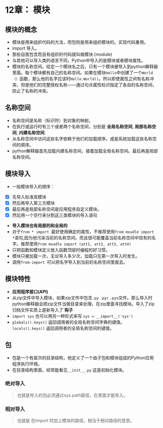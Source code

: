 # 12章： 模块
## 模块的概念
- 模块是用来组织代码的方法，而包则是用来组织模块的。实现代码重用。
- import 导入。
- 那些自我包含而且有组织的代码就叫做模块.(module)
- 与其他可以导入类的语言不同，Python中导入的是模块或者模块属性。
- 模块的名称空间。给定一个模块名之后，只有一个模块被导入到python解释器里面。每个模块都有自己的名称空间。如果在模块`Hello`中创建了一个`World（）`函数，那么他的名字应该时`Hello.World()`。所以即使属性之间有名称冲突，但是他们的完整授权名称——通过句点属性标识指定了各自的名称空间，防止了名称的冲突。

## 名称空间
- 名称空间是名称（标识符）到对象的映射。
- 在执行或运行时有三个或者两个名称空间，分别是 **全局名称空间**, **局部名称空间**, **内建名称空间**.
- 从名称空间中访问这些名字依赖于他们的加载顺序。或是系统加载这些名称空间的顺序。
- python解释器首先加载内建名称空间，接着加载全局名称空间。最后再是局部名称空间。

## 模块导入
- 一般模块导入的顺序：
- [x] 先导入标准库模块
- [x] 然后再导入第三方模块
- [x] 最后再是局部名称空间是应用程序自定义模块。
- [x] 然后用一个空行来分割这三类模块的导入语句
- **导入模块也有局部的和全局的**
- 对于`from * import `最好使用确定的属性，不推荐使用`from moudle import *`语句,因为他污染当前的名称空间。而且很可能覆盖当前名称空间中现有的名字。推荐使用`from moudle import (att1, att2, att3, att4)`
- 只把函数和模块定义放入函数顶层时编程的好习惯。
- 模块只被加载一次，无论导入多少次，加载只在第一次导入时发生。
- 调用`from-import `可以把名字导入到当前的名称空间里面去。

## 模块特性
- **应用程序接口(API)**
- 从zip文件中导入模块，如果zip文件中包含`.py` `.pyc` `.pyo`文件。那么导入时python解释器会把zip文件当做目录来处理，在zip里面寻找模块。导入了zip归档文件实质上是新导入了 **钩子**
- `import sys` 也可以用另一种形式来写 `sys = __import__('sys')`
- `globals().keys()` 返回调用者的全局名称空间字典的键值。 `locals().keys()` 返回调用者的全局名称空间的键值。

## 包
- 包是一个有层次的目录结构，他定义了一个由子包和模块组成的Python应用程序执行环境。
- 在目录结构里面，经常能看见`__init__.py` 这是初始化模块。

### 绝对导入
> 也就是导入的包必须通过sys.path路径。在里面才能导入。

### 相对导入
> 也就是 在import 时加上模块的路径，相当于相对路径的意思。

